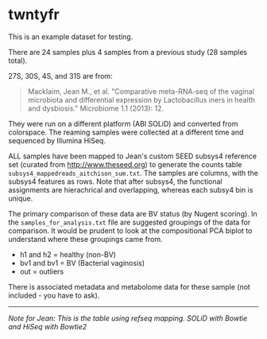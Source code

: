 # twntyfr

This is an example dataset for testing.

There are 24 samples plus 4 samples from a previous study (28 samples total).

27S, 30S, 4S, and 31S are from:
>Macklaim, Jean M., et al. "Comparative meta-RNA-seq of the vaginal microbiota and differential expression by Lactobacillus iners in health and dysbiosis." Microbiome 1.1 (2013): 12.

They were run on a different platform (ABI SOLiD) and converted from colorspace. The reaming samples were collected at a different time and sequenced by Illumina HiSeq.

ALL samples have been mapped to Jean's custom SEED subsys4 reference set (curated from http://www.theseed.org) to generate the counts table `subsys4_mappedreads_aitchison_sum.txt`. The samples are columns, with the subsys4 features as rows. Note that after subsys4, the functional assignments are hierachrical and overlapping, whereas each subsy4 bin is unique.

The primary comparison of these data are BV status (by Nugent scoring). In the `samples_for_analysis.txt` file are suggested groupings of the data for comparison. It would be prudent to look at the compositional PCA biplot to understand where these groupings came from.

* h1 and h2 = healthy (non-BV)
* bv1 and bv1 = BV (Bacterial vaginosis)
* out = outliers

There is associated metadata and metabolome data for these sample (not included - you have to ask).

------
_Note for Jean: This is the table using refseq mapping. SOLiD with Bowtie and HiSeq with Bowtie2_
